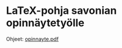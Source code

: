 # LaTeX-pohja savonian opinnäytetyölle

Ohjeet: [opinnayte.pdf](https://github.com/jannesavonia/SavoniaOpinnayteLaTex/blob/main/opinnayte.pdf)
